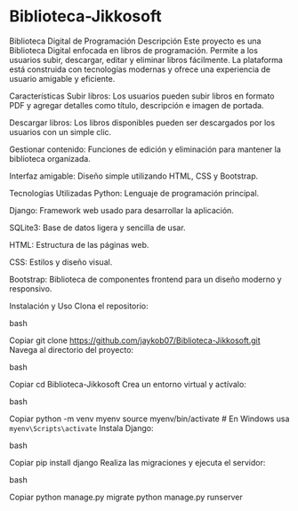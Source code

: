 # Biblioteca-Jikkosoft


Biblioteca Digital de Programación
Descripción
Este proyecto es una Biblioteca Digital enfocada en libros de programación. Permite a los usuarios subir, descargar, editar y eliminar libros fácilmente. La plataforma está construida con tecnologías modernas y ofrece una experiencia de usuario amigable y eficiente.

Características
Subir libros: Los usuarios pueden subir libros en formato PDF y agregar detalles como título, descripción e imagen de portada.

Descargar libros: Los libros disponibles pueden ser descargados por los usuarios con un simple clic.

Gestionar contenido: Funciones de edición y eliminación para mantener la biblioteca organizada.

Interfaz amigable: Diseño simple utilizando HTML, CSS y Bootstrap.

Tecnologías Utilizadas
Python: Lenguaje de programación principal.

Django: Framework web usado para desarrollar la aplicación.

SQLite3: Base de datos ligera y sencilla de usar.

HTML: Estructura de las páginas web.

CSS: Estilos y diseño visual.

Bootstrap: Biblioteca de componentes frontend para un diseño moderno y responsivo.

Instalación y Uso
Clona el repositorio:

bash

Copiar
git clone https://github.com/jaykob07/Biblioteca-Jikkosoft.git
Navega al directorio del proyecto:

bash

Copiar
cd Biblioteca-Jikkosoft
Crea un entorno virtual y actívalo:

bash

Copiar
python -m venv myenv
source myenv/bin/activate  # En Windows usa `myenv\Scripts\activate`
Instala Django:

bash

Copiar
pip install django
Realiza las migraciones y ejecuta el servidor:

bash

Copiar
python manage.py migrate
python manage.py runserver
